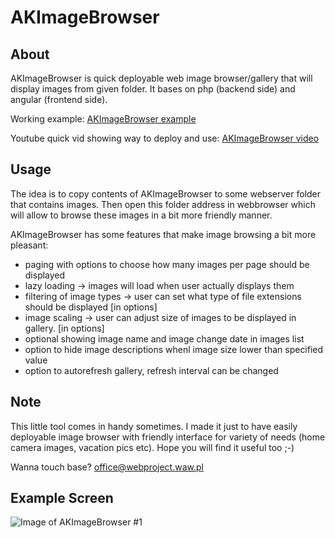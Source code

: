 # AKImageBrowser

## About

AKImageBrowser is quick deployable web image browser/gallery that will display images from given folder. It bases on php (backend side) and angular (frontend side).

Working example: <a href="http://cultrides.com/test/Github/AKImageBrowser/" target="_blank">AKImageBrowser example</a>

Youtube quick vid showing way to deploy and use: <a href="https://youtu.be/LktPTabEfws" target="_blank">AKImageBrowser video</a>

## Usage

The idea is to copy contents of AKImageBrowser to some webserver folder that contains images. Then open this folder address in webbrowser which will allow to browse these images in a bit more friendly manner.

AKImageBrowser has some features that make image browsing a bit more pleasant:
- paging with options to choose how many images per page should be displayed
- lazy loading -> images will load when user actually displays them
- filtering of image types -> user can set what type of file extensions should be displayed [in options]
- image scaling -> user can adjust size of images to be displayed in gallery. [in options]
- optional showing image name and image change date in images list
- option to hide image descriptions whenl image size lower than specified value
- option to autorefresh gallery, refresh interval can be changed

## Note

This little tool comes in handy sometimes. I made it just to have easily deployable image browser with friendly interface for variety of needs (home camera images, vacation pics etc). Hope you will find it useful too ;-)

Wanna touch base? office@webproject.waw.pl

## Example Screen

![Image of AKImageBrowser #1](http://cultrides.com/test/Github/AKImageBrowserDemo20181124.JPG)
